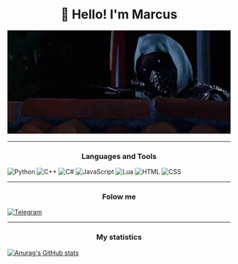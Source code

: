 <h1 align="center">👋 Hello! I'm Marcus </h1>


<p align="center">
 <img width="600" src="assets/watch.gif" />
</p>

____

<h3 align="center"> Languages and Tools </h3>
 
![Python](https://img.shields.io/badge/Python-0A0A15?style=for-the-badge&logo=python)
![C++](https://img.shields.io/badge/C++-0A0A15?style=for-the-badge&logo=CPlusPlus)
![C#](https://img.shields.io/badge/C%23-0A0A15?style=for-the-badge&logo=CSharp)
![JavaScript](https://img.shields.io/badge/Java%20Script-0A0A15?style=for-the-badge&logo=javascript)
![Lua](https://img.shields.io/badge/Lua-0A0A15?style=for-the-badge&logo=Lua)
![HTML](https://img.shields.io/badge/HTML-0A0A15?style=for-the-badge&logo=html)
![CSS](https://img.shields.io/badge/CSS-0A0A15?style=for-the-badge&logo=css)
____
 

<h3 align="center"> Folow me </h3>

[![Telegram](https://img.shields.io/badge/Telegram-0A0A15?style=for-the-badge&logo=Telegram)](https://web.telegram.org/k/#@MarcusovP)
____

<h3 align="center"> My statistics </h3>
 

[![Anurag's GitHub stats](https://github-readme-stats.vercel.app/api?username=MarcusProgram&show_icons=true&theme=transparent)](https://github.com/MarcusProgram/github-readme-stats)
